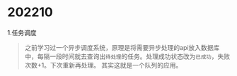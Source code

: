 # 202210
1.任务调度
> 之前学习过一个异步调度系统，原理是将需要异步处理的api放入数据库中，每隔一段时间就去查询出`待处理`的任务。处理成功状态改为`已成功`，失败次数+1。下次重新再处理。
> 其实这就是一个队列的应用。


